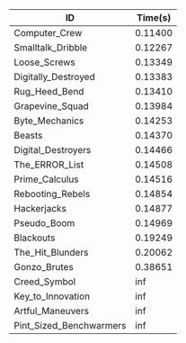 |ID|Time(s)|
|-|-|
|Computer_Crew|0.11400|
|Smalltalk_Dribble|0.12267|
|Loose_Screws|0.13349|
|Digitally_Destroyed|0.13383|
|Rug_Heed_Bend|0.13410|
|Grapevine_Squad|0.13984|
|Byte_Mechanics|0.14253|
|Beasts|0.14370|
|Digital_Destroyers|0.14466|
|The_ERROR_List|0.14508|
|Prime_Calculus|0.14516|
|Rebooting_Rebels|0.14854|
|Hackerjacks|0.14877|
|Pseudo_Boom|0.14969|
|Blackouts|0.19249|
|The_Hit_Blunders|0.20062|
|Gonzo_Brutes|0.38651|
|Creed_Symbol|inf|
|Key_to_Innovation|inf|
|Artful_Maneuvers|inf|
|Pint_Sized_Benchwarmers|inf|
